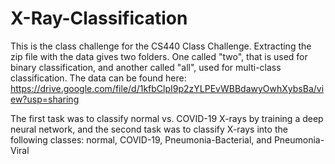 # X-Ray-Classification

This is the class challenge for the CS440 Class Challenge. 
Extracting the zip file with the data gives two folders. One called "two", that is used for binary classification, and another called "all", used for multi-class classification. The data can be found here: https://drive.google.com/file/d/1kfbClpI9p2zYLPEvWBBdawyOwhXybsBa/view?usp=sharing

The first task was to classify normal vs. COVID-19 X-rays by training a deep neural network, and the second task was to classify X-rays into the following classes: normal, COVID-19, Pneumonia-Bacterial, and Pneumonia-Viral

